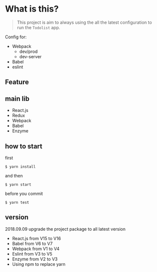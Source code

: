 # What is this?

> This project is aim to always using the all the latest configuration to run the `Todolist` app.

Config for:
- Webpack
  - dev/prod
  - dev-server
- Babel
- eslint

## Feature

## main lib 
- React.js
- Redux
- Webpack
- Babel
- Enzyme


## how to start
first
```
$ yarn install
```

and then

```
$ yarn start
```

before you commit
```
$ yarn test
```

## version
2018.09.09 upgrade the project package to all latest version
- React.js from V15 to V16
- Babel from V6 to V7
- Webpack from V1 to V4
- Eslint from V3 to V5
- Enzyme from V2 to V3
- Using npm to replace yarn
